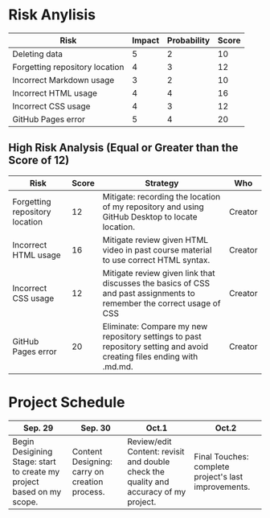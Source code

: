 # Risk Anylisis 

|Risk                          |Impact|Probability|Score| 
|------------------------------|------|-----------|-----| 
|Deleting data                 |5     |2          |10   | 
|Forgetting repository location|4     |3          |12   | 
|Incorrect Markdown usage      |3     |2          |10   | 
|Incorrect HTML usage          |4     |4          |16   | 
|Incorrect CSS usage           |4     |3          |12   | 
|GitHub Pages error            |5     |4          |20   |

## High Risk Analysis (Equal or Greater than the Score of 12)

|Risk                          |Score|Strategy|Who| 
|------------------------------|-----|--------|---| 
|Forgetting repository location|12   |Mitigate: recording the location of my repository and using GitHub Desktop to locate location.                              |Creator| 
|Incorrect HTML usage          |16   |Mitigate review given HTML video in past course material to use correct HTML syntax.                              |Creator| 
|Incorrect CSS usage           |12   |Mitigate review given link that discusses the basics of CSS and past assignments to remember the correct usage of CSS |Creator| 
|GitHub Pages error            |20   |Eliminate: Compare my new repository settings to past repository setting and avoid creating files ending with .md.md. |Creator|

# Project Schedule

|Sep. 29| Sep. 30| Oct.1| Oct.2| 
|-------|--------|------|------| 
|Begin Desigining Stage: start to create my project based on my scope.|Content Designing: carry on creation process.|Review/edit Content: revisit and double check the quality and accuracy of my project.|Final Touches: complete project's last improvements.| 